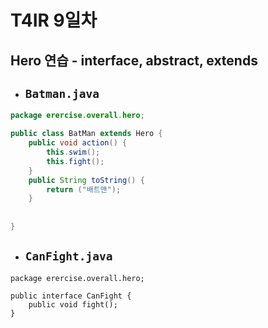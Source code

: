 # T4IR 9일차 #

## Hero 연습 - interface, abstract, extends

- ## `Batman.java`

```java
package erercise.overall.hero;

public class BatMan extends Hero {
	public void action() {
		this.swim();
		this.fight();
	}
	public String toString() {
		return ("배트맨");
	}
	
	
}

```

- ## `CanFight.java`

  

``` 
package erercise.overall.hero;

public interface CanFight {
	public void fight();
}

```



